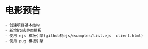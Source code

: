 # 电影预告
    - 创建项目基本结构
    - 新增html静态模板
    - 使用 ejs 模板引擎(github找ejs/examples/list.ejs  client.html)
    - 使用 pug 模板引擎
